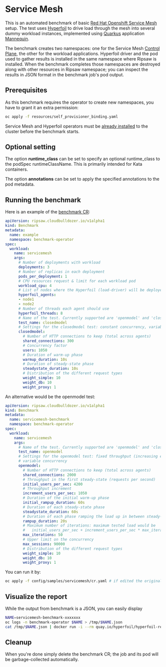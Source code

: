 # Service Mesh

This is an automated benchmark of basic [Red Hat Openshift Service Mesh](https://www.redhat.com/en/about/press-releases/red-hat-launches-openshift-service-mesh-accelerate-adoption-microservices-and-cloud-native-applications) setup. The test uses [Hyperfoil](https://hyperfoil.io) to drive load through the mesh into several dummy workload instances, implemented using [Quarkus](https://quarkus.io/) application [Mannequin](https://github.com/RedHatPerf/mannequin).

The benchmark creates two namespaces: one for the Service Mesh [Control Plane](https://istio.io/docs/ops/deployment/architecture/), the other for the workload applications. Hyperfoil driver and the pod used to gather results is installed in the same namespace where Ripsaw is installed. When the benchmark completes those namespaces are destroyed along with other resources in Ripsaw namespace; you can inspect the results in JSON format in the benchmark job's pod output.

## Prerequisites

As this benchmark requires the operator to create new namespaces, you have to grant it an extra permission:

```bash
oc apply -f resources/self_provisioner_binding.yaml
```

Service Mesh and Hyperfoil operators must be [already installed](https://docs.openshift.com/container-platform/4.4/operators/olm-adding-operators-to-cluster.html) to the cluster before the benchmark starts.

## Optional setting

The option **runtime_class** can be set to specify an optional
runtime_class to the podSpec runtimeClassName.  This is primarily
intended for Kata containers.

The option **annotations** can be set to apply the specified
annotations to the pod metadata.

## Running the benchmark

Here is an example of the [benchmark CR](../config/samples/servicemesh/cr.yaml):

```yaml
apiVersion: ripsaw.cloudbulldozer.io/v1alpha1
kind: Benchmark
metadata:
  name: example
  namespace: benchmark-operator
spec:
  workload:
    name: servicemesh
    args:
      # Number of deployments with workload
      deployments: 3
      # Number of replicas in each deployment
      pods_per_deployment: 1
      # CPU resources request & limit for each workload pod
      workload_cpu: 4
      # List of nodes where the Hyperfoil (load-driver) will be deployed
      hyperfoil_agents:
      - node1
      - node2
      # Number of threads each agent should use
      hyperfoil_threads: 8
      # Name of the test. Currently supported are 'openmodel' and 'closedmodel'
      test_name: closedmodel
      # Settings for the closedmodel test: constant concurrency, variable throughput
      closedmodel:
        # Number of HTTP connections to keep (total across agents)
        shared_connections: 300
        # Concurrency factor
        users: 1050
        # Duration of warm-up phase
        warmup_duration: 10s
        # Duration of steady-state phase
        steadystate_duration: 10s
        # Distribution of the different request types
        weight_simple: 10
        weight_db: 10
        weight_proxy: 1
```

An alternative would be the openmodel test:

```yaml
apiVersion: ripsaw.cloudbulldozer.io/v1alpha1
kind: Benchmark
metadata:
  name: servicemesh-benchmark
  namespace: benchmark-operator
spec:
  workload:
    name: servicemesh
    args:
      # Name of the test. Currently supported are 'openmodel' and 'closedmodel'
      test_name: openmodel
      # Settings for the openmodel test: fixed throughput (increasing each iteration)
      # variable concurrency
      openmodel:
        # Number of HTTP connections to keep (total across agents)
        shared_connections: 2000
        # Throughput in the first steady-state (requests per second)
        initial_users_per_sec: 4200
        # Throughput increment
        increment_users_per_sec: 1050
        # Duration of the initial warm-up phase
        initial_rampup_duration: 60s
        # Duration of each steady-state phase
        steadystate_duration: 60s
        # Duration of each phase ramping the load up in between steady-states
        rampup_duration: 20s
        # Maximum number of iterations: maximum tested load would be
        #   initial_users_per_sec + increment_users_per_sec * max_iterations
        max_iterations: 50
        # Upper limit on the concurrency
        max_sessions: 90000
        # Distribution of the different request types
        weight_simple: 10
        weight_db: 10
        weight_proxy: 1
```


You can run it by:

```bash
oc apply -f config/samples/servicemesh/cr.yaml # if edited the original one
```

## Visualize the report

While the output from benchmark is a JSON, you can easily display

```bash
NAME=servicemesh-benchmark-xxxxxxx
oc logs -n benchmark-operator $NAME > /tmp/$NAME.json
cat /tmp/$NAME.json | docker run -i --rm quay.io/hyperfoil/hyperfoil-report /opt/report.sh > /tmp/$NAME.html
```

## Cleanup

When you're done simply delete the benchmark CR; the job and its pod will be garbage-collected automatically.

